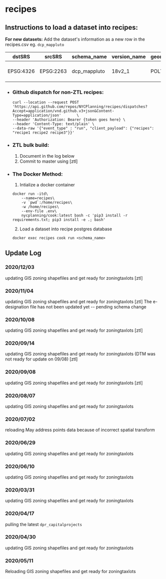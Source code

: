 # recipes

## Instructions to load a dataset into recipes:

**For new datasets:** Add the dataset's information as a new row in the recipes.csv
eg. `dcp_mappluto`

| dstSRS | srcSRS | schema_name | version_name | geometryType |  layerCreationOptions | metaInfo | path | srcOpenOptions | newFieldNames |
| ----------- | ------------- | ------------- | ------------- | ----------- | ------------- | ------------- | ------------- | ----------- | ------------- |
| EPSG:4326 | EPSG:2263 | dcp_mappluto | 18v2_1 | POLYGON | ['OVERWRITE=YES', 'PRECISION=NO'] | bytes | https://www1.nyc.gov/assets/planning/download/zip/data-maps/open-data/nyc_mappluto_18v2_1_shp.zip/MapPLUTO.shp  | [] | [] |

+ ### Github dispatch for non-ZTL recipes: 

    ```
    curl --location --request POST 'https://api.github.com/repos/NYCPlanning/recipes/dispatches?Accept=application/vnd.github.v3+json&Content-Type=application/json'       \
    --header 'Authorization: Bearer {token goes here} \
    --header 'Content-Type: text/plain' \
    --data-raw '{"event_type" : "run", "client_payload": {"recipes": "recipe1 recipe2 recipe3"}}'
    ```
+ ### ZTL bulk build:
    1. Document in the log below
    2. Commit to master using [ztl] 

+ ### The Docker Method:
    1. Intialize a docker container
    ```
    docker run -itd\
        --name=recipes\
        -v `pwd`:/home/recipes\
        -w /home/recipes\
        --env-file .env\
        nycplanning/cook:latest bash -c 'pip3 install -r requirements.txt; pip3 install -e .; bash'
    ```

    2. Load a dataset into recipe postgres database
    ```
    docker exec recipes cook run <schema_name>
    ```
## Update Log

### 2020/12/03
updating GIS zoning shapefiles and get ready for zoningtaxlots [ztl]

### 2020/11/04
updating GIS zoning shapefiles and get ready for zoningtaxlots [ztl]
The e-designation file has not been updated yet -- pending schema change

### 2020/10/08
updating GIS zoning shapefiles and get ready for zoningtaxlots [ztl]

### 2020/09/14
updating GIS zoning shapefiles and get ready for zoningtaxlots (DTM was not ready for update on 09/08) [ztl]

### 2020/09/08
updating GIS zoning shapefiles and get ready for zoningtaxlots [ztl]

### 2020/08/07
updating GIS zoning shapefiles and get ready for zoningtaxlots

### 2020/07/02
reloading May address points data because of incorrect spatial transform

### 2020/06/29
updating GIS zoning shapefiles and get ready for zoningtaxlots

### 2020/06/10
updating GIS zoning shapefiles and get ready for zoningtaxlots

### 2020/03/31 
updating GIS zoning shapefiles and get ready for zoningtaxlots

### 2020/04/17 
pulling the latest `dpr_capitalprojects`

### 2020/04/30 
updating GIS zoning shapefiles and get ready for zoningtaxlots

### 2020/05/11
Reloading GIS zoning shapefiles and get ready for zoningtaxlots


